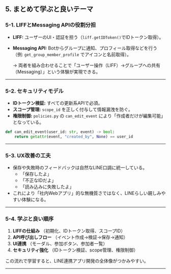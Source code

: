 ## 5. まとめて学ぶと良いテーマ

### 5-1. LIFFとMessaging APIの役割分担

* **LIFF:** ユーザーのUI・認証を担う（`liff.getIDToken()`でIDトークン取得）。
* **Messaging API:** Botからグループに通知、プロフィール取得などを行う（例: `get_group_member_profile` でアイコンと名前取得）。

  → 両者を組み合わせることで「ユーザー操作（LIFF）→グループへの共有（Messaging）」という体験が実現できる。

---

### 5-2. セキュリティモデル

* **IDトークン検証:** すべての更新系APIで必須。
* **スコープ管理:** `scope_id` を正しく付与して情報漏洩を防ぐ。
* **権限制御:** `policies.py` の `can_edit_event` により「作成者だけが編集可能」となっている。

```python
def can_edit_event(user_id: str, event) -> bool:
    return getattr(event, "created_by", None) == user_id
```

---

### 5-3. UX改善の工夫

* 保存や失敗時のフィードバックは自然なLINE口調に統一している。
  * 「保存したよ」
  * 「不正なIDだよ」
  * 「読み込みに失敗したよ」
* これにより「社内Webアプリ」的な無機質さではなく、LINEらしい親しみやすい体験になる。

---

### 5-4. 学ぶと良い順序

1. **LIFFの仕組み** （初期化、IDトークン取得、スコープID）
2. **API呼び出しフロー** （イベント作成→検証→保存→通知）
3. **UI連携** （モーダル、参加ボタン、参加者一覧）
4. **セキュリティ強化** （IDトークン検証、scope管理、権限制御）

この流れで学習すると、LINE連携アプリ開発の全体像がつかみやすい。

---
